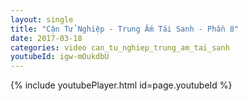 ```yaml
---
layout: single
title: "Cận Tử Nghiệp - Trung Ấm Tái Sanh - Phần 8"
date: 2017-03-18
categories: video can_tu_nghiep_trung_am_tai_sanh
youtubeId: igw-mOukdbU
---
```


{% include youtubePlayer.html id=page.youtubeId %}
